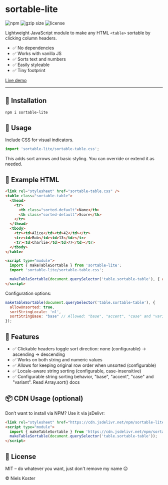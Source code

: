 # sortable-lite

![npm](https://img.shields.io/npm/v/sortable-lite)
![gzip size](https://img.shields.io/bundlephobia/minzip/sortable-lite)
![license](https://img.shields.io/npm/l/sortable-lite)

Lightweight JavaScript module to make any HTML `<table>` sortable by clicking column headers.

- ✅ No dependencies
- ✅ Works with vanilla JS
- ✅ Sorts text and numbers
- ✅ Easily styleable
- ✅ Tiny footprint

[Live demo](https://nkoster.github.io/sortable/example.html)

---

## 🚀 Installation

```bash
npm i sortable-lite
```

## 🧪 Usage

Include CSS for visual indicators.

```js
import 'sortable-lite/sortable-table.css';
```

This adds sort arrows and basic styling. You can override or extend it as needed.

## 🔁 Example HTML

```html
<link rel="stylesheet" href="sortable-table.css" />
<table class="sortable-table">
  <thead>
    <tr>
      <th class="sorted-default">Name</th>
      <th class="sorted-default">Score</th>
    </tr>
  </thead>
  <tbody>
    <tr><td>Alice</td><td>42</td></tr>
    <tr><td>Bob</td><td>13</td></tr>
    <tr><td>Charlie</td><td>77</td></tr>
  </tbody>
</table>

<script type="module">
  import { makeTableSortable } from 'sortable-lite';
  import 'sortable-lite/sortable-table.css';

  makeTableSortable(document.querySelector('table.sortable-table'), { allowUnsorted: true });
</script>
```

Configuration options:

```javascript
makeTableSortable(document.querySelector('table.sortable-table'), {
  allowUnsorted: true,
  sortStringLocale: 'nl',
  sortStringBase: "base" // Allowed: "base", "accent", "case" and "variant". Check Array.sort() docs.
});
```

## 🔧 Features

- ✅ Clickable headers toggle sort direction: none (configurable) → ascending → descending
- ✅ Works on both string and numeric values
- ✅ Allows for keeping original row order when unsorted (configurable)
- ✅ Locale-aware string sorting (configurable, case-insensitive)
- ✅ Configurable string sorting behavior, "base", "accent", "case" and "variant". Read Array.sort() docs

## 📦 CDN Usage (optional)

Don’t want to install via NPM? Use it via jsDelivr:

```html
<link rel="stylesheet" href="https://cdn.jsdelivr.net/npm/sortable-lite/sortable-table.css">
<script type="module">
  import { makeTableSortable } from 'https://cdn.jsdelivr.net/npm/sortable-lite/index.js';
  makeTableSortable(document.querySelector('table.sortable-table'));
</script>
```

## 📜 License

MIT – do whatever you want, just don't remove my name 😉

© Niels Koster
